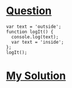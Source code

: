 # [Question](https://github.com/Make-School-Labs/interview-questions/blob/master/interview-questions.md)  

```
var text = 'outside';
function logIt() {
  console.log(text);
  var text = 'inside';
};
logIt();
```  

# [My Solution](https://docs.google.com/document/d/17C9aUuNo82WeUVWikF36aNPcJo51-nFuoCBLvObdf-k)